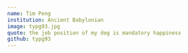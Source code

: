 ```yaml
---
name: Tim Peng
institution: Ancient Babylonian
image: typg93.jpg
quote: the job position of my dog is mandatory happiness
github: typg93
---
```


